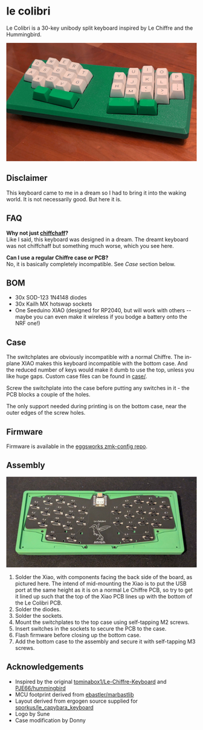 # le colibri

Le Colibri is a 30-key unibody split keyboard inspired by Le Chiffre and the Hummingbird.

![](photos/le-colibri.jpg)

## Disclaimer

This keyboard came to me in a dream so I had to bring it into the waking world. It is not necessarily good. But here it is.

## FAQ

**Why not just [chiffchaff](https://github.com/kilipan/chiffchaff)?**  
Like I said, this keyboard was designed in a dream. The dreamt keyboard was not chiffchaff but something much worse, which you see here.

**Can I use a regular Chiffre case or PCB?**  
No, it is basically completely incompatible. See *Case* section below.

## BOM

- 30x SOD-123 1N4148 diodes
- 30x Kailh MX hotswap sockets
- One Seeduino XIAO (designed for RP2040, but will work with others -- maybe you can even make it wireless if you bodge a battery onto the NRF one!)

## Case

The switchplates are obviously incompatible with a normal Chiffre. The in-plane XIAO makes this keyboard incompatible with the bottom case. And the reduced number of keys would make it dumb to use the top, unless you like huge gaps. Custom case files can be found in [case/](case/).

Screw the switchplate into the case before putting any switches in it - the PCB blocks a couple of the holes.

The only support needed during printing is on the bottom case, near the outer edges of the screw holes.

## Firmware

Firmware is available in the [eggsworks zmk-config repo](https://github.com/eggsworks/zmk-config/).

## Assembly

![](photos/assembly.jpg)

1. Solder the Xiao, with components facing the back side of the board, as pictured here. The intend of mid-mounting the Xiao is to put the USB port at the same height as it is on a normal Le Chiffre PCB, so try to get it lined up such that the top of the Xiao PCB lines up with the bottom of the Le Colibri PCB.
2. Solder the diodes.
3. Solder the sockets.
4. Mount the switchplates to the top case using self-tapping M2 screws.
5. Insert switches in the sockets to secure the PCB to the case.
6. Flash firmware before closing up the bottom case.
7. Add the bottom case to the assembly and secure it with self-tapping M3 screws.

## Acknowledgements

- Inspired by the original [tominabox1/Le-Chiffre-Keyboard](https://github.com/tominabox1/Le-Chiffre-Keyboard/) and [PJE66/hummingbird](https://github.com/PJE66/hummingbird)
- MCU footprint derived from [ebastler/marbastlib](https://github.com/ebastler/marbastlib/)
- Layout derived from ergogen source supplied for [sporkus/le_capybara_keyboard](https://github.com/sporkus/le_capybara_keyboard)
- Logo by Sune
- Case modification by Donny
